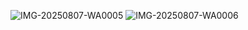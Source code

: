 ![IMG-20250807-WA0005](https://github.com/user-attachments/assets/8e79c146-f284-4887-a648-d221b26ce60b)
![IMG-20250807-WA0006](https://github.com/user-attachments/assets/29e5db8c-7354-4996-99b7-b78c42039667)
